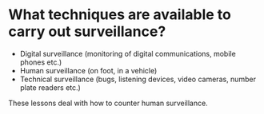 [Title]: # (Методы наблюдения)
[Order]: # (12)

# What techniques are available to carry out surveillance?

*   Digital surveillance (monitoring of digital communications, mobile phones etc.)
*   Human surveillance (on foot, in a vehicle)
*   Technical surveillance (bugs, listening devices, video cameras, number plate readers etc.)

These lessons deal with how to counter human surveillance.